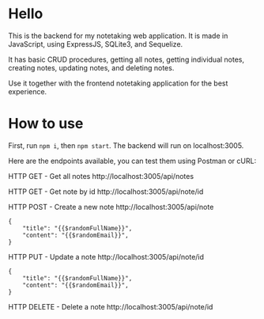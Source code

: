 # Hello

This is the backend for my notetaking web application. It is made in JavaScript, using ExpressJS, SQLite3, and Sequelize.

It has basic CRUD procedures, getting all notes, getting individual notes, creating notes, updating notes, and deleting notes.

Use it together with the frontend notetaking application for the best experience.

# How to use

First, run `npm i`, then `npm start`. The backend will run on localhost:3005.

Here are the endpoints available, you can test them using Postman or cURL:

HTTP GET - Get all notes
http://localhost:3005/api/notes

HTTP GET - Get note by id
http://localhost:3005/api/note/id

HTTP POST - Create a new note
http://localhost:3005/api/note

```
{
    "title": "{{$randomFullName}}",
    "content": "{{$randomEmail}}",
}
```

HTTP PUT - Update a note
http://localhost:3005/api/note/id

```
{
    "title": "{{$randomFullName}}",
    "content": "{{$randomEmail}}",
}
```

HTTP DELETE - Delete a note
http://localhost:3005/api/note/id
